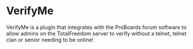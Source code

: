 # VerifyMe
VerifyMe is a plugin that integrates with the ProBoards forum software to allow admins on the TotalFreedom server to verify without a telnet, telnet clan or senior needing to be online!

